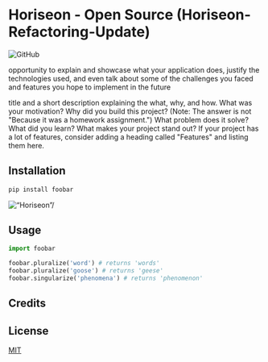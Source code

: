 # Horiseon - Open Source (Horiseon-Refactoring-Update)


![GitHub](https://img.shields.io/github/license/https://github.com/OcampMaria/Horiseon-Refactoring-Update?color=blue&label=GithubPage&style=plastic)

opportunity to explain and showcase what your application does, justify the technologies used, and even talk about some of the challenges you faced and features you hope to implement in the future

title and a short description explaining the what, why, and how.
 What was your motivation? Why did you build this project? (Note: The answer is not "Because it was a homework assignment.") What problem does it solve? What did you learn? What makes your project stand out? If your project has a lot of features, consider adding a heading called "Features" and listing them here.

## Installation
```bash
pip install foobar
```
<img src=assets/images/HoriseonImage1.jpg” raw=true alt=“Horiseon”/>



## Usage
```python
import foobar

foobar.pluralize('word') # returns 'words'
foobar.pluralize('goose') # returns 'geese'
foobar.singularize('phenomena') # returns 'phenomenon'
```
## Credits

## License
[MIT](https://choosealicense.com/licenses/mit/)